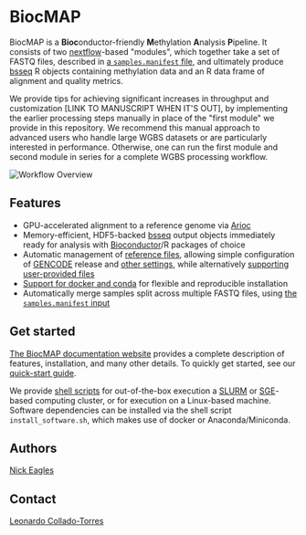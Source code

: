 # BiocMAP

BiocMAP is a **Bioc**onductor-friendly **M**ethylation **A**nalysis **P**ipeline. It consists of two [nextflow](https://www.nextflow.io/)-based "modules", which together take a set of FASTQ files, described in [a `samples.manifest` file](http://research.libd.org/WGBS-Pipeline/inputs.html#the-samples.manifest-file), and ultimately produce [bsseq](https://www.bioconductor.org/packages/release/bioc/vignettes/bsseq/inst/doc/bsseq.html) R objects containing methylation data and an R data frame of alignment and quality metrics.

We provide tips for achieving significant increases in throughput and customization [LINK TO MANUSCRIPT WHEN IT'S OUT], by implementing the earlier processing steps manually in place of the "first module" we provide in this repository. We recommend this manual approach to advanced users who handle large WGBS datasets or are particularly interested in performance. Otherwise, one can run the first module and second module in series for a complete WGBS processing workflow.

![Workflow Overview](https://github.com/LieberInstitute/WGBS-Pipeline/blob/master/workflow.png)

## Features

- GPU-accelerated alignment to a reference genome via [Arioc](https://github.com/RWilton/Arioc)
- Memory-efficient, HDF5-backed [bsseq](https://www.bioconductor.org/packages/release/bioc/vignettes/bsseq/inst/doc/bsseq.html) output objects immediately ready for analysis with [Bioconductor](https://bioconductor.org/)/R packages of choice
- Automatic management of [reference files](http://research.libd.org/WGBS-Pipeline/annotation.html), allowing simple configuration of [GENCODE](https://www.gencodegenes.org/) release and [other settings](http://research.libd.org/WGBS-Pipeline/annotation.html#choosing-build), while alternatively [supporting user-provided files](http://research.libd.org/WGBS-Pipeline/annotation.html#custom-annotation)
- [Support for docker and conda](http://research.libd.org/WGBS-Pipeline/setup-details.html#installation) for flexible and reproducible installation
- Automatically merge samples split across multiple FASTQ files, using [the `samples.manifest` input](http://research.libd.org/WGBS-Pipeline/inputs.html#the-samples.manifest-file)

## Get started

[The BiocMAP documentation website](http://research.libd.org/WGBS-Pipeline/index.html) provides a complete description of features, installation, and many other details. To quickly get started, see our [quick-start guide](http://research.libd.org/WGBS-Pipeline/quick-start.html).

We provide [shell scripts](http://research.libd.org/WGBS-Pipeline/quick-start.html#your-main-script) for out-of-the-box execution a [SLURM](https://slurm.schedmd.com/overview.html) or [SGE](https://docs.oracle.com/cd/E19279-01/820-3257-12/n1ge.html)-based computing cluster, or for execution on a Linux-based machine. Software dependencies can be installed via the shell script `install_software.sh`, which makes use of docker or Anaconda/Miniconda.

## Authors

[Nick Eagles](https://github.com/Nick-Eagles)

## Contact

[Leonardo Collado-Torres](http://lcolladotor.github.io/)
